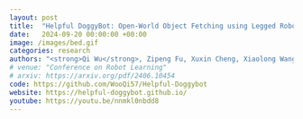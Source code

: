 ```yaml
---
layout: post
title:  "Helpful DoggyBot: Open-World Object Fetching using Legged Robots and Vision-Language Models"
date:   2024-09-20 00:00:00 +00:00
image: /images/bed.gif
categories: research
authors: "<strong>Qi Wu</strong>, Zipeng Fu, Xuxin Cheng, Xiaolong Wang, Chelsea Finn"
# venue: "Conference on Robot Learning"
# arxiv: https://arxiv.org/pdf/2406.10454
code: https://github.com/WooQi57/Helpful-Doggybot
website: https://helpful-doggybot.github.io/
youtube: https://youtu.be/nnmkl0nbdd8
---
```

